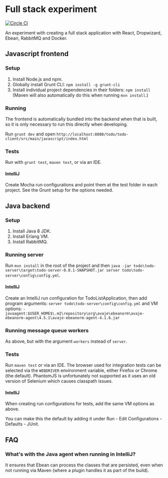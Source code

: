 Full stack experiment
=====================
[![Circle CI](https://circleci.com/gh/Lugribossk/dropwizard-experiment.svg?style=svg)](https://circleci.com/gh/Lugribossk/dropwizard-experiment)

An experiment with creating a full stack application with React, Dropwizard, Ebean, RabbitMQ and Docker.

## Javascript frontend

### Setup
1. Install Node.js and npm.
2. Globally install Grunt CLI: `npm install -g grunt-cli`
3. Install individual project dependencies in their folders: `npm install` (Maven will also automatically do this when running `mvn install`.)

### Running
The frontend is automatically bundled into the backend when that is built, so it is only necessary to run this directly when developing. 

Run `grunt dev` and open `http://localhost:8080/todo/todo-client/src/main/javascript/index.html`

### Tests
Run with `grunt test`, `maven test`, or via an IDE.

#### IntelliJ
Create Mocha run configurations and point them at the test folder in each project. See the Grunt setup for the options needed.

## Java backend

### Setup
1. Install Java 8 JDK.
2. Install Erlang VM.
3. Install RabbitMQ.

### Running server
Run `mvn install` in the root of the project and then `java -jar todo\todo-server\target\todo-server-0.0.1-SNAPSHOT.jar server todo\todo-server\config\config.yml`.

#### IntelliJ
Create an IntelliJ run configuration for TodoListApplication, then add program arguments: `server todo\todo-server\config\config.yml`
and VM options: `-javaagent:$USER_HOME$\.m2\repository\org\avaje\ebeanorm\avaje-ebeanorm-agent\4.5.1\avaje-ebeanorm-agent-4.1.6.jar`

### Running message queue workers
As above, but with the argument `workers` instead of `server`.

### Tests
Run `maven test` or via an IDE.
The browser used for integration tests can be selected via the `WEBDRIVER` environment variable, either Firefox or Chrome (the default).
PhantomJS is unfortunately not supported as it uses an old version of Selenium which causes classpath issues.

#### IntelliJ
When creating run configurations for tests, add the same VM options as above.

You can make this the default by adding it under Run - Edit Configurations - Defaults - JUnit.

## FAQ

### What's with the Java agent when running in IntelliJ?
It ensures that Ebean can process the classes that are persisted, even when not running via Maven (where a plugin handles it as part of the build).
